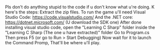 Pls don't do anything stupid to the code if u don't know what u're doing. 
K here's the steps: 
Extract the zip files. 
To run the game u'll need Visual Studio Code: https://code.visualstudio.com/ 
And the .NET core: https://dotnet.microsoft.com/ (U download the SDK one) 
After done installing visual studio code, open the "Learning C Sharp" folder inside the "Learning C Sharp (The one u have extracted)" folder Go to Program.cs 
Then press F5 (or go to Run > Start Debugging) 
Now wait for it to launch the Command Promp, 
That'll be where u'll play.
